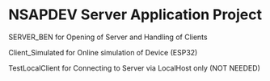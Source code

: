 # NSAPDEV Server Application Project

 SERVER_BEN for Opening of Server and Handling of Clients

 Client_Simulated for Online simulation of Device (ESP32)
 
 TestLocalClient for Connecting to Server via LocalHost only (NOT NEEDED)
